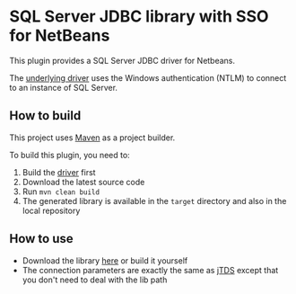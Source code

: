 # SQL Server JDBC library with SSO for NetBeans

This plugin provides a SQL Server JDBC driver for Netbeans.

The [underlying driver](https://github.com/nbbrd/jtds-ntlmauth) uses the Windows authentication (NTLM) to connect to an instance of SQL Server.

## How to build

This project uses [Maven](http://maven.apache.org/) as a project builder.

To build this plugin, you need to:

1. Build the [driver](https://github.com/nbbrd/jtds-ntlmauth) first
2. Download the latest source code
3. Run `mvn clean build`
4. The generated library is available in the `target` directory and also in the local repository

## How to use

* Download the library [here](https://github.com/nbbrd/jtds-ntlmauth-netbeans/releases) or build it yourself
* The connection parameters are exactly the same as [jTDS](http://jtds.sourceforge.net/doc.html) except that you don't need to deal with the lib path
